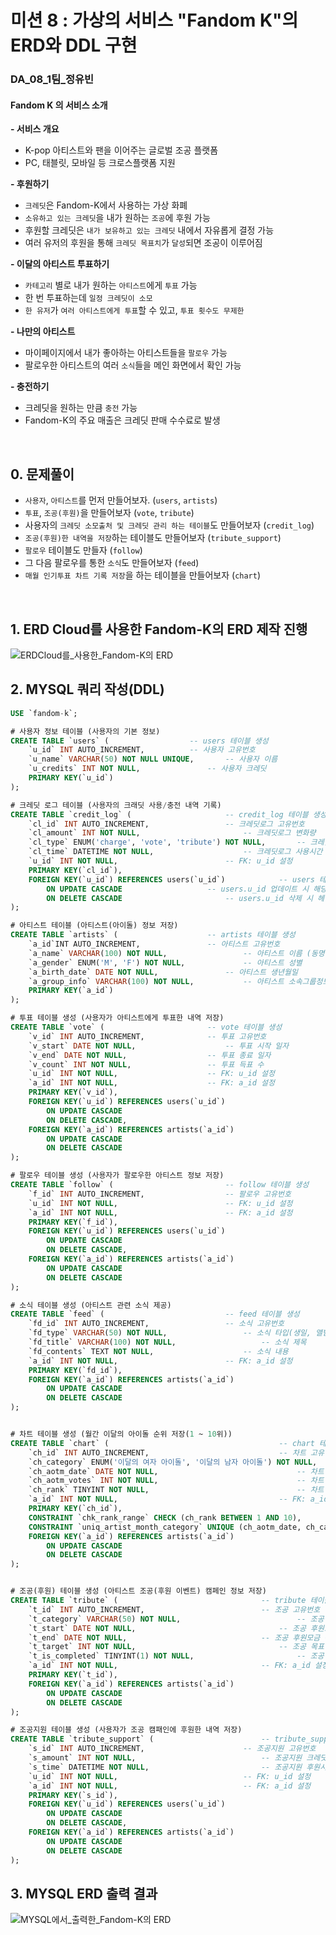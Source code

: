 # 미션 8 : 가상의 서비스 "Fandom K"의 ERD와 DDL 구현

### DA_08_1팀_정유빈

#### Fandom K 의 서비스 소개

**- 서비스 개요**   

- K-pop 아티스트와 팬을 이어주는 글로벌 조공 플랫폼   
- PC, 태블릿, 모바일 등 크로스플랫폼 지원    

**- 후원하기**   

- `크레딧`은 Fandom-K에서 사용하는 가상 화폐 
- `소유하고 있는 크레딧`을 내가 원하는 `조공`에 후원 가능  
- 후원할 크레딧은 `내가 보유하고 있는 크레딧` 내에서 자유롭게 결정 가능  
- 여러 유저의 후원을 통해 `크레딧 목표치`가 `달성`되면 조공이 이루어짐  

**- 이달의 아티스트 투표하기**   

- `카테고리` 별로 내가 원하는 `아티스트`에게 `투표` 가능  
- 한 번 투표하는데 `일정 크레딧이 소모`
- `한 유저`가 `여러 아티스트에게 투표`할 수 있고, `투표 횟수도 무제한`  

**- 나만의 아티스트**    

- 마이페이지에서 내가 좋아하는 아티스트들을 `팔로우` 가능  
- 팔로우한 아티스트의 여러 `소식`들을 메인 화면에서 확인 가능  

**- 충전하기**   

- 크레딧을 원하는 만큼 `충전` 가능  
- Fandom-K의 주요 매출은 크레딧 판매 수수료로 발생  

<br>

## 0. 문제풀이

- `사용자`, `아티스트`를 먼저 만들어보자. (`users`, `artists`)
- `투표`, `조공(후원)`을 만들어보자 (`vote`, `tribute`)
- 사용자의 `크레딧 소모출처 및 크레딧 관리 하는 테이블`도 만들어보자 (`credit_log`)
- `조공(후원)한 내역을 저장`하는 테이블도 만들어보자 (`tribute_support`)
- `팔로우` 테이블도 만들자 (`follow`)
- 그 다음 팔로우를 통한 `소식`도 만들어보자 (`feed`)
- `매월 인기투표 차트 기록 저장`을 하는 테이블을 만들어보자 (`chart`)

<BR>

## 1. ERD Cloud를 사용한 Fandom-K의 ERD 제작 진행

![ERDCloud를_사용한_Fandom-K의 ERD](8_분석실습_1팀_정유빈(ERD).png)

## 2. MYSQL 쿼리 작성(DDL)

```SQL
USE `fandom-k`;

# 사용자 정보 테이블 (사용자의 기본 정보)
CREATE TABLE `users` (					-- users 테이블 생성
	`u_id` INT AUTO_INCREMENT,			-- 사용자 고유번호
    `u_name` VARCHAR(50) NOT NULL UNIQUE,		-- 사용자 이름
    `u_credits` INT NOT NULL,				-- 사용자 크레딧
    PRIMARY KEY(`u_id`)
);

# 크레딧 로그 테이블 (사용자의 크래딧 사용/충전 내역 기록)
CREATE TABLE `credit_log` (						-- credit_log 테이블 생성
	`cl_id` INT AUTO_INCREMENT,					-- 크레딧로그 고유번호
    `cl_amount` INT NOT NULL,						-- 크레딧로그 변화량
    `cl_type` ENUM('charge', 'vote', 'tribute') NOT NULL,	 	-- 크레딧로그 사용타입 (충전, 투표, 조공)
    `cl_time` DATETIME NOT NULL,					-- 크레딧로그 사용시간
    `u_id` INT NOT NULL,						-- FK: u_id 설정
    PRIMARY KEY(`cl_id`),
    FOREIGN KEY(`u_id`) REFERENCES users(`u_id`)			-- users 테이블에서 u_id 가져옴
		ON UPDATE CASCADE					-- users.u_id 업데이트 시 해당 credit_log.u_id도 같이 업데이트
        ON DELETE CASCADE						-- users.u_id 삭제 시 헤당 credit_log.u_id row 삭제
);

# 아티스트 테이블 (아티스트(아이돌) 정보 저장)
CREATE TABLE `artists` (					-- artists 테이블 생성
	`a_id`INT AUTO_INCREMENT, 				-- 아티스트 고유번호
    `a_name` VARCHAR(100) NOT NULL, 				-- 아티스트 이름 (동명이인 존재 가능성)
    `a_gender` ENUM('M', 'F') NOT NULL, 			-- 아티스트 성별
    `a_birth_date` DATE NOT NULL, 				-- 아티스트 생년월일
    `a_group_info` VARCHAR(100) NOT NULL,			-- 아티스트 소속그룹정보
    PRIMARY KEY(`a_id`)
);

# 투표 테이블 생성 (사용자가 아티스트에게 투표한 내역 저장)
CREATE TABLE `vote` (						-- vote 테이블 생성
	`v_id` INT AUTO_INCREMENT,				-- 투표 고유번호
    `v_start` DATE NOT NULL,					-- 투표 시작 일자
    `v_end` DATE NOT NULL,					-- 투표 종료 일자
    `v_count` INT NOT NULL,					-- 투표 득표 수
    `u_id` INT NOT NULL,					-- FK: u_id 설정
    `a_id` INT NOT NULL,					-- FK: a_id 설정
    PRIMARY KEY(`v_id`),
    FOREIGN KEY(`u_id`) REFERENCES users(`u_id`)
		ON UPDATE CASCADE
        ON DELETE CASCADE,
    FOREIGN KEY(`a_id`) REFERENCES artists(`a_id`)
		ON UPDATE CASCADE
        ON DELETE CASCADE
);

# 팔로우 테이블 생성 (사용자가 팔로우한 아티스트 정보 저장)
CREATE TABLE `follow` (							-- follow 테이블 생성
	`f_id` INT AUTO_INCREMENT,					-- 팔로우 고유번호
    `u_id` INT NOT NULL,						-- FK: u_id 설정
    `a_id` INT NOT NULL,						-- FK: a_id 설정
    PRIMARY KEY(`f_id`),
    FOREIGN KEY(`u_id`) REFERENCES users(`u_id`)
		ON UPDATE CASCADE
        ON DELETE CASCADE,
    FOREIGN KEY(`a_id`) REFERENCES artists(`a_id`)
		ON UPDATE CASCADE
        ON DELETE CASCADE
);

# 소식 테이블 생성 (아티스트 관련 소식 제공)
CREATE TABLE `feed` (							-- feed 테이블 생성
	`fd_id` INT AUTO_INCREMENT,					-- 소식 고유번호
    `fd_type` VARCHAR(50) NOT NULL,					-- 소식 타입(생일, 앨범출시, 컴백...)
    `fd_title` VARCHAR(100) NOT NULL,					-- 소식 제목
    `fd_contents` TEXT NOT NULL,					-- 소식 내용
    `a_id` INT NOT NULL,						-- FK: a_id 설정
    PRIMARY KEY(`fd_id`),
    FOREIGN KEY(`a_id`) REFERENCES artists(`a_id`)
		ON UPDATE CASCADE
        ON DELETE CASCADE
);


# 차트 테이블 생성 (월간 이달의 아이돌 순위 저장(1 ~ 10위))
CREATE TABLE `chart` (										-- chart 테이블 생성
	`ch_id` INT AUTO_INCREMENT,								-- 차트 고유번호
    `ch_category` ENUM('이달의 여자 아이돌', '이달의 남자 아이돌') NOT NULL,			-- 차트 카테고리 (이달의 여자 / 남자 아이돌)
    `ch_aotm_date` DATE NOT NULL,								-- 차트 이달의 아티스트 선전 날짜
    `ch_aotm_votes` INT NOT NULL,								-- 차트 이달의 아티스트 득표 수
    `ch_rank` TINYINT NOT NULL,									-- 차트 순위
    `a_id` INT NOT NULL,									-- FK: a_id 설정
    PRIMARY KEY(`ch_id`),
    CONSTRAINT `chk_rank_range` CHECK (ch_rank BETWEEN 1 AND 10),				-- # 제약 추가 1: 순위는 1 ~ 10위 까지만 저장
    CONSTRAINT `uniq_artist_month_category` UNIQUE (ch_aotm_date, ch_category, a_id),		-- # 제약 추가 2: 한 달에 한 아티스트가 중복불가하게 설정
    FOREIGN KEY(`a_id`) REFERENCES artists(`a_id`)
		ON UPDATE CASCADE
		ON DELETE CASCADE
);


# 조공(후원) 테이블 생성 (아티스트 조공(후원 이벤트) 캠페인 정보 저장)
CREATE TABLE `tribute` (								-- tribute 테이블 생성
	`t_id` INT AUTO_INCREMENT,							-- 조공 고유번호
    `t_category` VARCHAR(50) NOT NULL,							-- 조공 카테고리 (지하철 옥외 광고, 생일 이벤트...)
    `t_start` DATE NOT NULL,								-- 조공 후원모금 시작 일자
    `t_end` DATE NOT NULL,								-- 조공 후원모금 종료 일자
    `t_target` INT NOT NULL,								-- 조공 목표 후원금
    `t_is_completed` TINYINT(1) NOT NULL,						-- 조공 목표 후원금 달성여부 (불린식 0 = 진행 중, 1 = 달성)
    `a_id` INT NOT NULL,								-- FK: a_id 설정
    PRIMARY KEY(`t_id`),
    FOREIGN KEY(`a_id`) REFERENCES artists(`a_id`)
		ON UPDATE CASCADE
        ON DELETE CASCADE
);

# 조공지원 테이블 생성 (사용자가 조공 캠패인에 후원한 내역 저장)
CREATE TABLE `tribute_support` (						-- tribute_support 테이블 생성
	`s_id` INT AUTO_INCREMENT,						-- 조공지원 고유번호
    `s_amount` INT NOT NULL,							-- 조공지원 크레딧량
    `s_time` DATETIME NOT NULL,							-- 조공지원 후원시간
    `u_id` INT NOT NULL,							-- FK: u_id 설정
    `a_id` INT NOT NULL,							-- FK: a_id 설정
    PRIMARY KEY(`s_id`),
    FOREIGN KEY(`u_id`) REFERENCES users(`u_id`)
		ON UPDATE CASCADE
        ON DELETE CASCADE,
    FOREIGN KEY(`a_id`) REFERENCES artists(`a_id`)
		ON UPDATE CASCADE
        ON DELETE CASCADE
);
```

## 3. MYSQL ERD 출력 결과

![MYSQL에서_출력한_Fandom-K의 ERD](8_분석실습_1팀_정유빈(ERD_MYSQL).png)
